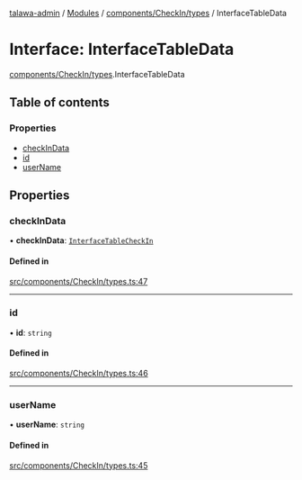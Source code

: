 [talawa-admin](../README.md) / [Modules](../modules.md) / [components/CheckIn/types](../modules/components_CheckIn_types.md) / InterfaceTableData

# Interface: InterfaceTableData

[components/CheckIn/types](../modules/components_CheckIn_types.md).InterfaceTableData

## Table of contents

### Properties

- [checkInData](components_CheckIn_types.InterfaceTableData.md#checkindata)
- [id](components_CheckIn_types.InterfaceTableData.md#id)
- [userName](components_CheckIn_types.InterfaceTableData.md#username)

## Properties

### checkInData

• **checkInData**: [`InterfaceTableCheckIn`](components_CheckIn_types.InterfaceTableCheckIn.md)

#### Defined in

[src/components/CheckIn/types.ts:47](https://github.com/duplixx/talawa-admin/blob/2ed1c15/src/components/CheckIn/types.ts#L47)

___

### id

• **id**: `string`

#### Defined in

[src/components/CheckIn/types.ts:46](https://github.com/duplixx/talawa-admin/blob/2ed1c15/src/components/CheckIn/types.ts#L46)

___

### userName

• **userName**: `string`

#### Defined in

[src/components/CheckIn/types.ts:45](https://github.com/duplixx/talawa-admin/blob/2ed1c15/src/components/CheckIn/types.ts#L45)
